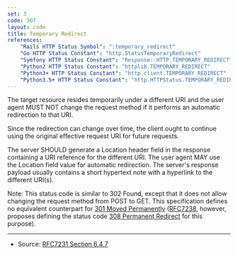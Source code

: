 ```yaml
---
set: 3
code: 307
layout: code
title: Temporary Redirect
references:
    "Rails HTTP Status Symbol": ":temporary_redirect"
    "Go HTTP Status Constant": "http.StatusTemporaryRedirect"
    "Symfony HTTP Status Constant": "Response::HTTP_TEMPORARY_REDIRECT"
    "Python2 HTTP Status Constant": "httplib.TEMPORARY_REDIRECT"
    "Python3+ HTTP Status Constant": "http.client.TEMPORARY_REDIRECT"
    "Python3.5+ HTTP Status Constant": "http.HTTPStatus.TEMPORARY_REDIRECT"
---
```


The target resource resides temporarily under a different URI and the
user agent MUST NOT change the request method if it performs an
automatic redirection to that URI.

Since the redirection can change over time, the client ought to continue
using the original effective request URI for future requests.

The server SHOULD generate a Location header field in the response
containing a URI reference for the different URI. The user agent MAY use
the Location field value for automatic redirection. The server's
response payload usually contains a short hypertext note with a
hyperlink to the different URI(s).

Note: This status code is similar to 302 Found, except that it does not
allow changing the request method from POST to GET. This specification
defines no equivalent counterpart for [301 Moved Permanently](/301)
([RFC7238][2], however, proposes defining the status code
[308 Permanent Redirect](/308) for this purpose).

---

* Source: [RFC7231 Section 6.4.7][1]

[1]: <http://tools.ietf.org/html/rfc7231#section-6.4.7>
[2]: <http://tools.ietf.org/html/rfc7238>
